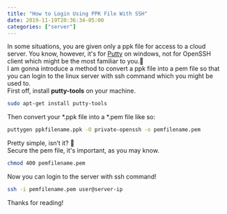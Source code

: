 ```yaml
---
title: "How to Login Using PPK File With SSH"
date: 2019-11-19T20:36:34-05:00
categories: ["server"]
---
```

In some situations, you are given only a ppk file for access to a cloud server. You know, however, it's for [Putty](https://en.wikipedia.org/wiki/PuTTY) on windows, not for OpenSSH client which might be the most familiar to you.🤔  
I am gonna introduce a method to convert a ppk file into a pem file so that you can login to the linux server with ssh command which you might be used to.  
First off, install **putty-tools** on your machine.  
```bash
sudo apt-get install putty-tools
```
Then convert your \*.ppk file into a \*.pem file like so:
```bash
puttygen ppkfilename.ppk -O private-openssh -o pemfilename.pem
```
Pretty simple, isn’t it? 🙂  
Secure the pem file, it's important, as you may know.  
```bash
chmod 400 pemfilename.pem
```
Now you can login to the server with ssh command!
```bash
ssh -i pemfilename.pem user@server-ip
```
Thanks for reading!
